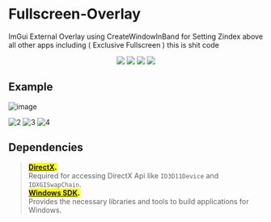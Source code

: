 # Fullscreen-Overlay
ImGui External Overlay using CreateWindowInBand for Setting Zindex above all other apps including ( Exclusive Fullscreen )
this is shit code 

<p align="center">
  <img src="https://img.shields.io/badge/C%2B%2B-00599C?style=for-the-badge&logo=c%2B%2B&logoColor=white">
  <img src="https://img.shields.io/badge/Visual_Studio-5C2D91?style=for-the-badge&logo=visual%20studio&logoColor=white">
  <img src="https://img.shields.io/badge/Windows-0078D6?style=for-the-badge&logo=windows&logoColor=white">
  <img src="https://img.shields.io/badge/license-Apache-blue?style=for-the-badge&logo=&logoColor=whit">
</p>

## Example
![image](https://github.com/user-attachments/assets/55e70369-31a8-47d1-a9a9-2da7c89bd0e5)


![2](https://img.shields.io/github/downloads/PhillipDaPaster/Fullscreen-Overlay/total)
![3](https://img.shields.io/github/license/PhillipDaPaster/Fullscreen-Overlay)
![4](https://img.shields.io/github/issues/PhillipDaPaster/Fullscreen-Overlay)

## Dependencies 
> <mark>**[DirectX](https://learn.microsoft.com/en-us/windows/uwp/cpp-and-winrt-apis/intro-to-using-cpp-with-winrt]).**</mark><br>
> Required for accessing DirectX Api like `ID3D11Device` and `IDXGISwapChain`.  
> <mark>**[Windows SDK](https://developer.microsoft.com/en-us/windows/downloads/sdk-archive/).**</mark><br>
> Provides the necessary libraries and tools to build applications for Windows.  


